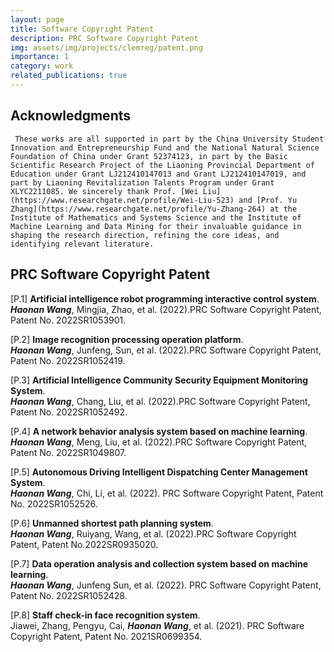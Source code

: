 ```yaml
---
layout: page
title: Software Copyright Patent
description: PRC Software Copyright Patent
img: assets/img/projects/clemreg/patent.png
importance: 1
category: work
related_publications: true
---
```

## Acknowledgments
     These works are all supported in part by the China University Student Innovation and Entrepreneurship Fund and the National Natural Science Foundation of China under Grant 52374123, in part by the Basic Scientific Research Project of the Liaoning Provincial Department of Education under Grant LJ212410147013 and Grant LJ212410147019, and part by Liaoning Revitalization Talents Program under Grant XLYC2211085. We sincerely thank Prof. [Wei Liu](https://www.researchgate.net/profile/Wei-Liu-523) and [Prof. Yu Zhang](https://www.researchgate.net/profile/Yu-Zhang-264) at the Institute of Mathematics and Systems Science and the Institute of Machine Learning and Data Mining for their invaluable guidance in shaping the research direction, refining the core ideas, and identifying relevant literature. 
## PRC Software Copyright Patent

[P.1] **Artificial intelligence robot programming interactive control system**.\
      ***Haonan Wang***, Mingjia, Zhao, et al. (2022).PRC Software Copyright Patent, Patent No. 2022SR1053901.
 
[P.2] **Image recognition processing operation platform**. \
      ***Haonan Wang***, Junfeng, Sun, et al. (2022).PRC Software Copyright Patent, Patent No. 2022SR1052419.
      
[P.3] **Artificial Intelligence Community Security Equipment Monitoring System**.\
      ***Haonan Wang***, Chang, Liu, et al. (2022).PRC Software Copyright Patent, Patent No. 2022SR1052492.
      
[P.4] **A network behavior analysis system based on machine learning**.\
      ***Haonan Wang***, Meng, Liu, et al. (2022).PRC Software Copyright Patent, Patent No. 2022SR1049807.
      
[P.5] **Autonomous Driving Intelligent Dispatching Center Management System**.\
      ***Haonan Wang***, Chi, Li, et al. (2022). PRC Software Copyright Patent, Patent No. 2022SR1052526.
      
[P.6] **Unmanned shortest path planning system**.\
      ***Haonan Wang***, Ruiyang, Wang, et al. (2022).PRC Software Copyright Patent, Patent No.2022SR0935020.
      
[P.7] **Data operation analysis and collection system based on machine learning**. \
      ***Haonan Wang***, Junfeng Sun, et al. (2022). PRC Software Copyright Patent, Patent No. 2022SR1052428.
      
[P.8] **Staff check-in face recognition system**.\
    Jiawei, Zhang, Pengyu, Cai, ***Haonan Wang***, et al. (2021). PRC Software Copyright Patent, Patent No. 2021SR0699354.
